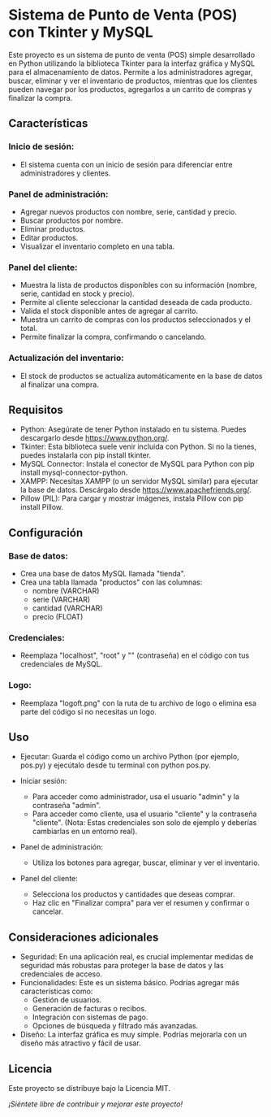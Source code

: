 
# Sistema de Punto de Venta (POS) con Tkinter y MySQL
Este proyecto es un sistema de punto de venta (POS) simple desarrollado en Python utilizando la biblioteca Tkinter para la interfaz gráfica y MySQL para el almacenamiento de datos. Permite a los administradores agregar, buscar, eliminar y ver el inventario de productos, mientras que los clientes pueden navegar por los productos, agregarlos a un carrito de compras y finalizar la compra.

## Características
### Inicio de sesión: 
 - El sistema cuenta con un inicio de sesión para diferenciar entre administradores y clientes.
### Panel de administración:
 - Agregar nuevos productos con nombre, serie, cantidad y precio.
 - Buscar productos por nombre.
 - Eliminar productos.
 - Editar productos.
 - Visualizar el inventario completo en una tabla.
### Panel del cliente:
 - Muestra la lista de productos disponibles con su información (nombre, serie, cantidad en stock y precio).
 - Permite al cliente seleccionar la cantidad deseada de cada producto.
 - Valida el stock disponible antes de agregar al carrito.
 - Muestra un carrito de compras con los productos seleccionados y el total.
 - Permite finalizar la compra, confirmando o cancelando.
### Actualización del inventario: 
 - El stock de productos se actualiza automáticamente en la base de datos al finalizar una compra.

## Requisitos
 - Python: Asegúrate de tener Python instalado en tu sistema. Puedes descargarlo desde https://www.python.org/.
 - Tkinter: Esta biblioteca suele venir incluida con Python. Si no la tienes, puedes instalarla con pip install tkinter.
 - MySQL Connector: Instala el conector de MySQL para Python con pip install mysql-connector-python.
 - XAMPP: Necesitas XAMPP (o un servidor MySQL similar) para ejecutar la base de datos. Descárgalo desde https://www.apachefriends.org/.
 - Pillow (PIL): Para cargar y mostrar imágenes, instala Pillow con pip install Pillow.

## Configuración
### Base de datos:
 - Crea una base de datos MySQL llamada "tienda".
 - Crea una tabla llamada "productos" con las columnas:
   * nombre (VARCHAR)
   * serie (VARCHAR)
   * cantidad (VARCHAR)
   * precio (FLOAT)

### Credenciales:
 - Reemplaza "localhost", "root" y "" (contraseña) en el código con tus credenciales de MySQL.

### Logo:
 - Reemplaza "logoft.png" con la ruta de tu archivo de logo o elimina esa parte del código si no necesitas un logo.

## Uso
 - Ejecutar: Guarda el código como un archivo Python (por ejemplo, pos.py) y ejecútalo desde tu terminal con python pos.py.

- Iniciar sesión:
   - Para acceder como administrador, usa el usuario "admin" y la contraseña "admin".
   - Para acceder como cliente, usa el usuario "cliente" y la contraseña "cliente". (Nota: Estas credenciales son solo de ejemplo y deberías cambiarlas en un entorno real).

 - Panel de administración:
   - Utiliza los botones para agregar, buscar, eliminar y ver el inventario.
 - Panel del cliente:
   - Selecciona los productos y cantidades que deseas comprar.
   - Haz clic en "Finalizar compra" para ver el resumen y confirmar o cancelar.

## Consideraciones adicionales
 - Seguridad: En una aplicación real, es crucial implementar medidas de seguridad más robustas para proteger la base de datos y las credenciales de acceso.
 - Funcionalidades: Este es un sistema básico. Podrías agregar más características como:
   - Gestión de usuarios.
   - Generación de facturas o recibos.
   - Integración con sistemas de pago.
   - Opciones de búsqueda y filtrado más avanzadas.
 - Diseño: La interfaz gráfica es muy simple. Podrías mejorarla con un diseño más atractivo y fácil de usar.

## Licencia
Este proyecto se distribuye bajo la Licencia MIT.

*¡Siéntete libre de contribuir y mejorar este proyecto!*

